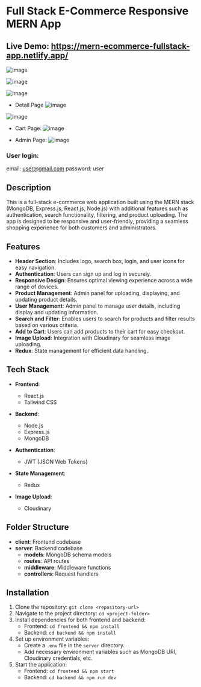 # Full Stack E-Commerce Responsive MERN App

## Live Demo: https://mern-ecommerce-fullstack-app.netlify.app/

![image](https://github.com/MOHDSAMIULLAH/MERN-Ecommerce-App-Frontend/assets/91786605/42d8fd0f-6d01-4818-a381-861bc1dffb89)

![image](https://github.com/MOHDSAMIULLAH/MERN-Ecommerce-App-Frontend/assets/91786605/24579046-2bf7-4358-b8f5-3516bb66b45c)

![image](https://github.com/MOHDSAMIULLAH/MERN-Ecommerce-App-Frontend/assets/91786605/c6dda7ac-f0c0-49fa-bebc-5e3f1afd5896)

* Detail Page
![image](https://github.com/MOHDSAMIULLAH/MERN-Ecommerce-App-Frontend/assets/91786605/d202af96-5c05-49ab-8951-f8b7de7fe990)

![image](https://github.com/MOHDSAMIULLAH/MERN-Ecommerce-App-Frontend/assets/91786605/cc292dc0-2abf-434d-8a96-4bf2f3c1d52a)

* Cart Page:
  ![image](https://github.com/MOHDSAMIULLAH/MERN-Ecommerce-App-Frontend/assets/91786605/ecafc8a5-9996-47e9-8d62-ba4a8dbe7882)

* Admin Page:
  ![image](https://github.com/MOHDSAMIULLAH/MERN-Ecommerce-App-Frontend/assets/91786605/add2a9b7-280c-448b-9fb6-c48ab5393b26)

### User login:
  email: user@gmail.com
  password: user

  
## Description
This is a full-stack e-commerce web application built using the MERN stack (MongoDB, Express.js, React.js, Node.js) with additional features such as authentication, search functionality, filtering, and product uploading. The app is designed to be responsive and user-friendly, providing a seamless shopping experience for both customers and administrators.

## Features
- **Header Section**: Includes logo, search box, login, and user icons for easy navigation.
- **Authentication**: Users can sign up and log in securely.
- **Responsive Design**: Ensures optimal viewing experience across a wide range of devices.
- **Product Management**: Admin panel for uploading, displaying, and updating product details.
- **User Management**: Admin panel to manage user details, including display and updating information.
- **Search and Filter**: Enables users to search for products and filter results based on various criteria.
- **Add to Cart**: Users can add products to their cart for easy checkout.
- **Image Upload**: Integration with Cloudinary for seamless image uploading.
- **Redux**: State management for efficient data handling.

## Tech Stack
- **Frontend**:
  - React.js
  - Tailwind CSS

- **Backend**:
  - Node.js
  - Express.js
  - MongoDB

- **Authentication**:
  - JWT (JSON Web Tokens)

- **State Management**:
  - Redux

- **Image Upload**:
  - Cloudinary

## Folder Structure
- **client**: Frontend codebase
- **server**: Backend codebase
  - **models**: MongoDB schema models
  - **routes**: API routes
  - **middleware**: Middleware functions
  - **controllers**: Request handlers

## Installation
1. Clone the repository: `git clone <repository-url>`
2. Navigate to the project directory: `cd <project-folder>`
3. Install dependencies for both frontend and backend:
   - Frontend: `cd frontend && npm install`
   - Backend: `cd backend && npm install`
4. Set up environment variables:
   - Create a `.env` file in the `server` directory.
   - Add necessary environment variables such as MongoDB URI, Cloudinary credentials, etc.
5. Start the application:
   - Frontend: `cd frontend && npm start`
   - Backend: `cd backend && npm run dev`


